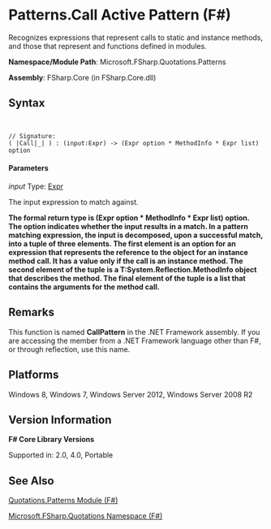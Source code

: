 # Patterns.Call Active Pattern (F#)

Recognizes expressions that represent calls to static and instance methods, and those that represent and functions defined in modules.

**Namespace/Module Path**: Microsoft.FSharp.Quotations.Patterns

**Assembly**: FSharp.Core (in FSharp.Core.dll)


## Syntax


```


// Signature:
( |Call|_| ) : (input:Expr) -> (Expr option * MethodInfo * Expr list) option

```



#### Parameters
*input*
Type: [Expr](http://msdn.microsoft.com/en-us/library/ed6a2caf-69d4-45c2-ab97-e9b3be9bce65)


The input expression to match against.



**The formal return type is (Expr option &#42; MethodInfo &#42; Expr list) option. The option indicates whether the input results in a match. In a pattern matching expression, the input is decomposed, upon a successful match, into a tuple of three elements. The first element is an option for an expression that represents the reference to the object for an instance method call. It has a value only if the call is an instance method. The second element of the tuple is a T:System.Reflection.MethodInfo object that describes the method. The final element of the tuple is a list that contains the arguments for the method call.**
## Remarks
This function is named **CallPattern** in the .NET Framework assembly. If you are accessing the member from a .NET Framework language other than F#, or through reflection, use this name.


## Platforms
Windows 8, Windows 7, Windows Server 2012, Windows Server 2008 R2


## Version Information
**F# Core Library Versions**

Supported in: 2.0, 4.0, Portable




## See Also
[Quotations.Patterns Module &#40;F&#35;&#41;](Quotations.Patterns+Module+%28FSharp%29.md)

[Microsoft.FSharp.Quotations Namespace &#40;F&#35;&#41;](Microsoft.FSharp.Quotations+Namespace+%28FSharp%29.md)

